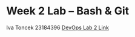 # Week 2 Lab – Bash & Git
Iva Toncek
23184396
[DevOps Lab 2 Link](https://github.com/toncekiva/devops-lab-2-task.git)
